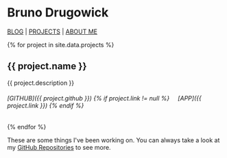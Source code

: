 # Bruno Drugowick

[BLOG](/index.md) | [PROJECTS](/projects.md) | [ABOUT ME](/aboutme.md)

{% for project in site.data.projects %}

## {{ project.name }}
            
{{ project.description }}
            
###### [GITHUB]({{ project.github }}) {% if project.link != null %} &nbsp; &nbsp; [APP]({{ project.link }}) {% endif %}

{% endfor %}

These are some things I've been working on. You can always take a look at my <a href="https://github.com/brunodrugowick?tab=repositories" target="_blank">GitHub Repositories</a> to see more.

